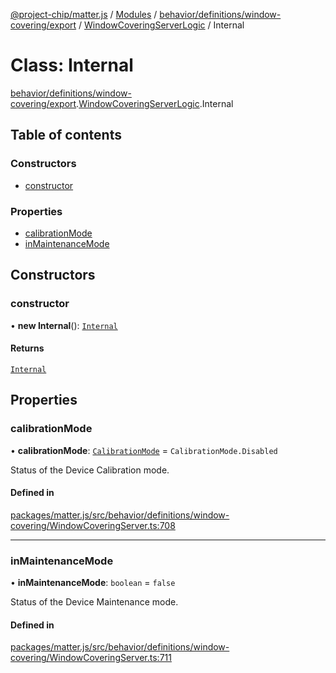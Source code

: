 [@project-chip/matter.js](../README.md) / [Modules](../modules.md) / [behavior/definitions/window-covering/export](../modules/behavior_definitions_window_covering_export.md) / [WindowCoveringServerLogic](../modules/behavior_definitions_window_covering_export.WindowCoveringServerLogic.md) / Internal

# Class: Internal

[behavior/definitions/window-covering/export](../modules/behavior_definitions_window_covering_export.md).[WindowCoveringServerLogic](../modules/behavior_definitions_window_covering_export.WindowCoveringServerLogic.md).Internal

## Table of contents

### Constructors

- [constructor](behavior_definitions_window_covering_export.WindowCoveringServerLogic.Internal.md#constructor)

### Properties

- [calibrationMode](behavior_definitions_window_covering_export.WindowCoveringServerLogic.Internal.md#calibrationmode)
- [inMaintenanceMode](behavior_definitions_window_covering_export.WindowCoveringServerLogic.Internal.md#inmaintenancemode)

## Constructors

### constructor

• **new Internal**(): [`Internal`](behavior_definitions_window_covering_export.WindowCoveringServerLogic.Internal.md)

#### Returns

[`Internal`](behavior_definitions_window_covering_export.WindowCoveringServerLogic.Internal.md)

## Properties

### calibrationMode

• **calibrationMode**: [`CalibrationMode`](../enums/behavior_definitions_window_covering_export.CalibrationMode.md) = `CalibrationMode.Disabled`

Status of the Device Calibration mode.

#### Defined in

[packages/matter.js/src/behavior/definitions/window-covering/WindowCoveringServer.ts:708](https://github.com/project-chip/matter.js/blob/5f71eedebdb9fa54338bde320c311bb359b7455d/packages/matter.js/src/behavior/definitions/window-covering/WindowCoveringServer.ts#L708)

___

### inMaintenanceMode

• **inMaintenanceMode**: `boolean` = `false`

Status of the Device Maintenance mode.

#### Defined in

[packages/matter.js/src/behavior/definitions/window-covering/WindowCoveringServer.ts:711](https://github.com/project-chip/matter.js/blob/5f71eedebdb9fa54338bde320c311bb359b7455d/packages/matter.js/src/behavior/definitions/window-covering/WindowCoveringServer.ts#L711)
